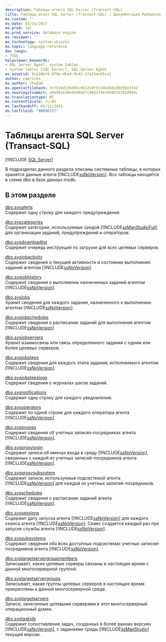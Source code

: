 ```yaml
---
description: Таблицы агента SQL Server (Transact-SQL)
title: Таблицы агент SQL Server (Transact-SQL) | Документация Майкрософт
ms.custom: ''
ms.date: 03/14/2017
ms.prod: sql
ms.prod_service: database-engine
ms.reviewer: ''
ms.technology: system-objects
ms.topic: language-reference
dev_langs:
- TSQL
helpviewer_keywords:
- SQL Server Agent, system tables
- system tables [SQL Server], SQL Server Agent
ms.assetid: 6cb39bfd-079e-4be4-9c42-2fa234c65ce1
author: cawrites
ms.author: chadam
ms.openlocfilehash: 3cf53dd13bd94c9632c4f3c2464bda38d50e3742
ms.sourcegitcommit: a9e982e30e458866fcd64374e3458516182d604c
ms.translationtype: MT
ms.contentlocale: ru-RU
ms.lasthandoff: 01/11/2021
ms.locfileid: "98096157"
---
```

# <a name="sql-server-agent-tables-transact-sql"></a>Таблицы агента SQL Server (Transact-SQL)
[!INCLUDE [SQL Server](../../includes/applies-to-version/sqlserver.md)]

  В подразделах данного раздела описаны системные таблицы, в которых хранятся данные агента [!INCLUDE[ssNoVersion](../../includes/ssnoversion-md.md)]. Все таблицы находятся в схеме dbo в базе данных msdb.  
  
## <a name="in-this-section"></a>В этом разделе  
 [dbo.sysalerts](../../relational-databases/system-tables/dbo-sysalerts-transact-sql.md)  
 Содержит одну строку для каждого предупреждения.  
  
 [dbo.syscategories](../../relational-databases/system-tables/dbo-syscategories-transact-sql.md)  
 Содержит категории, используемые средой [!INCLUDE[ssManStudioFull](../../includes/ssmanstudiofull-md.md)] для организации заданий, предупреждений и операторов.  
  
 [dbo.sysdownloadlist](../../relational-databases/system-tables/dbo-sysdownloadlist-transact-sql.md)  
 Содержит очередь инструкций по загрузке для всех целевых серверов.  
  
 [dbo.sysjobactivity](../../relational-databases/system-tables/dbo-sysjobactivity-transact-sql.md)  
 Содержит сведения о текущей активности и состоянии выполнения заданий агентом [!INCLUDE[ssNoVersion](../../includes/ssnoversion-md.md)].  
  
 [dbo.sysjobhistory](../../relational-databases/system-tables/dbo-sysjobhistory-transact-sql.md)  
 Содержит сведения о выполнении назначенных заданий агентом [!INCLUDE[ssNoVersion](../../includes/ssnoversion-md.md)].  
  
 [dbo.sysjobs](../../relational-databases/system-tables/dbo-sysjobs-transact-sql.md)  
 Хранит сведения для каждого задания, назначенного к выполнению агентом [!INCLUDE[ssNoVersion](../../includes/ssnoversion-md.md)].  
  
 [dbo.sysjobschedules](../../relational-databases/system-tables/dbo-sysjobschedules-transact-sql.md)  
 Содержит сведения о расписании заданий для выполнения агентом [!INCLUDE[ssNoVersion](../../includes/ssnoversion-md.md)]  
  
 [dbo.sysjobservers](../../relational-databases/system-tables/dbo-sysjobservers-transact-sql.md)  
 Хранит взаимосвязь или связь определенного задания с одним или более целевых серверов.  
  
 [dbo.sysjobsteps](../../relational-databases/system-tables/dbo-sysjobsteps-transact-sql.md)  
 Содержит сведения для каждого этапа задания, исполняемого агентом [!INCLUDE[ssNoVersion](../../includes/ssnoversion-md.md)].  
  
 [dbo.sysjobstepslogs](../../relational-databases/system-tables/dbo-sysjobstepslogs-transact-sql.md)  
 Содержит сведения о журналах шагов заданий.  
  
 [dbo.sysnotifications](../../relational-databases/system-tables/dbo-sysnotifications-transact-sql.md)  
 Содержит одну строку для каждого уведомления.  
  
 [dbo.sysoperators](../../relational-databases/system-tables/dbo-sysoperators-transact-sql.md)  
 Содержит по одной строке для каждого оператора агента [!INCLUDE[ssNoVersion](../../includes/ssnoversion-md.md)].  
  
 [dbo.sysproxies](../../relational-databases/system-tables/dbo-sysproxies-transact-sql.md)  
 Содержит сведения об учетных записях-посредниках агента [!INCLUDE[ssNoVersion](../../includes/ssnoversion-md.md)].  
  
 [dbo.sysproxylogin](../../relational-databases/system-tables/dbo-sysproxylogin-transact-sql.md)  
 Содержит записи об именах входа в среду [!INCLUDE[ssNoVersion](../../includes/ssnoversion-md.md)], связанных с каждой из учетных записей-посредников агента [!INCLUDE[ssNoVersion](../../includes/ssnoversion-md.md)].  
  
 [dbo.sysproxysubsystem](../../relational-databases/system-tables/dbo-sysproxysubsystem-transact-sql.md)  
 Содержит записи, используемые подсистемой агента [!INCLUDE[ssNoVersion](../../includes/ssnoversion-md.md)] для каждой из учетных записей-посредников.  
  
 [dbo.sysschedules](../../relational-databases/system-tables/dbo-sysschedules-transact-sql.md)  
 Содержит сведения о расписании заданий агента [!INCLUDE[ssNoVersion](../../includes/ssnoversion-md.md)].  
  
 [dbo.syssessions](../../relational-databases/system-tables/dbo-syssessions-transact-sql.md)  
 Содержит дату запуска агента [!INCLUDE[ssNoVersion](../../includes/ssnoversion-md.md)] для каждого сеанса агента [!INCLUDE[ssNoVersion](../../includes/ssnoversion-md.md)]. Сеанс создается каждый раз при запуске службы агента [!INCLUDE[ssNoVersion](../../includes/ssnoversion-md.md)].  
  
 [dbo.syssubsystems](../../relational-databases/system-tables/dbo-sysproxysubsystem-transact-sql.md)  
 Содержит сведения обо всех доступных подсистемах учетных записей-посредников агента [!INCLUDE[ssNoVersion](../../includes/ssnoversion-md.md)].  
  
 [dbo.systargetservergroupmembers](../../relational-databases/system-tables/dbo-systargetservergroupmembers-transact-sql.md)  
 Записывает, какие целевые серверы связаны в настоящее время с данной многосерверной группой.  
  
 [dbo.systargetservergroups](../../relational-databases/system-tables/dbo-systargetservergroups-transact-sql.md)  
 Записывает, какие группы целевых серверов в настоящее время прикреплены к данной многосерверной среде.  
  
 [dbo.systargetservers](../../relational-databases/system-tables/dbo-systargetservers-transact-sql.md)  
 Записи, занесенные целевыми серверами в этот многосерверный операционный домен.  
  
 [dbo.systaskids](../../relational-databases/system-tables/dbo-systaskids-transact-sql.md)  
 Содержит сопоставление задач, созданных в более ранних версиях [!INCLUDE[ssNoVersion](../../includes/ssnoversion-md.md)], с заданиями среды [!INCLUDE[ssManStudio](../../includes/ssmanstudio-md.md)] текущей версии.  
  
  
